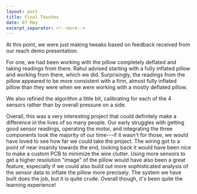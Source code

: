 ```yaml
---
layout: post
title: Final Touches
date: 07 May
excerpt_separator: <!--more-->
---
```


At this point, we were just making tweaks based on feedback received from our reach demo presentation.

For one, we had been working with the pillow completely deflated and taking readings from there. Rahul advised starting with a fully inflated pillow and working from there, which we did. Surprisingly, the readings from the pillow appeared to be more consistent with a firm, almost fully inflated pillow than they were when we were working with a mostly deflated pillow.

<!--more-->

We also refined the algorithm a little bit, calibrating for each of the 4 sensors rather than by overall pressure on a side.

Overall, this was a very interesting project that could definitely make a difference in the lives of so many people. Our early struggles with getting good sensor readings, operating the motor, and integrating the three components took the majority of our time---if it wasn't for those, we would have loved to see how far we could take the project. The wiring got to a point of near insanity towards the end, looking back it would have been nice to make a custom PCB to minimize the wire clutter. Using more sensors to get a higher resolution "image" of the pillow would have also been a great feature, especially if we could also build out more sophisticated analysis of the sensor data to inflate the pillow more precisely. The system we have built does the job, but it is quite crude. Overall though, it's been quite the learning experience!
